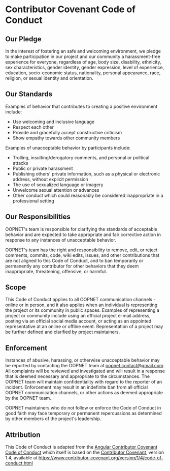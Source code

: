 # Contributor Covenant Code of Conduct

## Our Pledge

In the interest of fostering an safe and welcoming environment, we pledge to make participation in our project and
our community a harassment-free experience for everyone, regardless of age, body
size, disability, ethnicity, sex characteristics, gender identity, gender expression,
level of experience, education, socio-economic status, nationality, personal
appearance, race, religion, or sexual identity and orientation.

## Our Standards

Examples of behavior that contributes to creating a positive environment
include:

* Use welcoming and inclusive language
* Respect each other
* Provide and gracefully accept constructive criticism
* Show empathy towards other community members

Examples of unacceptable behavior by participants include:

* Trolling, insulting/derogatory comments, and personal or political attacks
* Public or private harassment
* Publishing others' private information, such as a physical or electronic
  address, without explicit permission
* The use of sexualized language or imagery
* Unwelcome sexual attention or advances
* Other conduct which could reasonably be considered inappropriate in a
  professional setting

## Our Responsibilities

OOPNET's team is responsible for clarifying the standards of acceptable
behavior and are expected to take appropriate and fair corrective action in
response to any instances of unacceptable behavior.

OOPNET's team has the right and responsibility to remove, edit, or
reject comments, commits, code, wiki edits, issues, and other contributions
that are not aligned to this Code of Conduct, and to ban temporarily or
permanently any contributor for other behaviors that they deem inappropriate,
threatening, offensive, or harmful.

## Scope

This Code of Conduct applies to all OOPNET communication channels - online or in person,
and it also applies when an individual is representing the project or its community in
public spaces. Examples of representing a project or community include using an official
project e-mail address, posting via an official social media account, or acting
as an appointed representative at an online or offline event. Representation of
a project may be further defined and clarified by project maintainers.

## Enforcement

Instances of abusive, harassing, or otherwise unacceptable behavior may be
reported by contacting the OOPNET team at oopnet.contact@gmail.com. All
complaints will be reviewed and investigated and will result in a response that
is deemed necessary and appropriate to the circumstances. The OOPNET team
will maintain confidentiality with regard to the reporter of an incident.
Enforcement may result in an indefinite ban from all official OOPNET communication
channels, or other actions as deemed appropriate by the OOPNET team.

OOPNET maintainers who do not follow or enforce the Code of Conduct in good
faith may face temporary or permanent repercussions as determined by other
members of the project's leadership.

## Attribution

This Code of Conduct is adapted from the [Angular Contributor Covenant Code of Conduct](https://github.com/angular/code-of-conduct/blob/main/CODE_OF_CONDUCT.md)
which itself is based on the [Contributor Covenant](https://www.contributor-covenant.org), version 1.4,
available at https://www.contributor-covenant.org/version/1/4/code-of-conduct.html